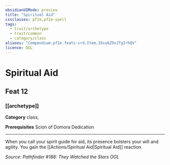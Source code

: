 ```yaml
---
obsidianUIMode: preview
title: "Spiritual Aid"
cssclasses: pf2e,pf2e-spell
tags:
  - trait/archetype
  - trait/common
  - category/class
aliases: "Compendium.pf2e.feats-srd.Item.I6su6Z9sJTgIrhQV"
license: OGL
---
```

# Spiritual Aid
## Feat 12
### [[archetype]]

**Category** class; 



**Prerequisites** Scion of Domora Dedication
* * *
When you call your spirit guide for aid, its presence bolsters your will and agility. You gain the [[Actions/Spiritual Aid|Spiritual Aid]] reaction.

*Source: Pathfinder #188: They Watched the Stars*
*OGL*